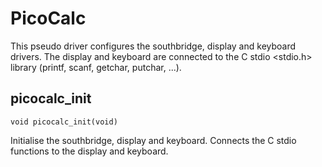 # PicoCalc

This pseudo driver configures the southbridge, display and keyboard drivers. The display and keyboard are connected to the  C stdio <stdio.h> library (printf, scanf, getchar, putchar, ...).

## picocalc_init

`void picocalc_init(void)`

Initialise the southbridge, display and keyboard. Connects the C stdio functions to the display and keyboard.


